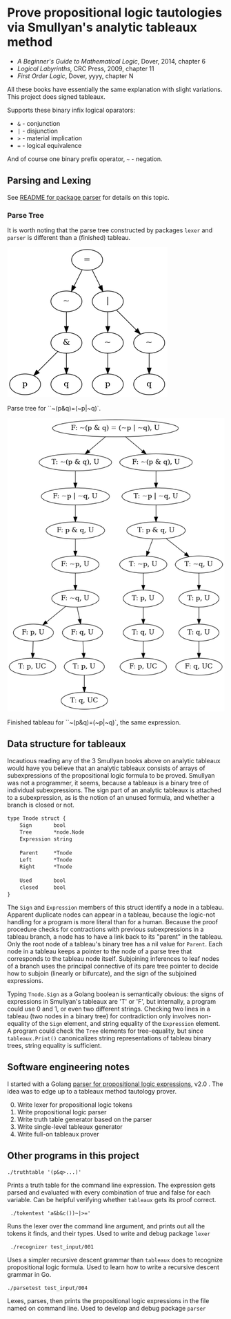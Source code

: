 # Prove propositional logic tautologies via Smullyan's analytic tableaux method 

* _A Beginner's Guide to Mathematical Logic_, Dover, 2014, chapter 6
* _Logical Labyrinths_, CRC Press, 2009, chapter 11
* _First Order Logic_, Dover, yyyy, chapter N

All these books have essentially the same explanation with slight variations.
This project does signed tableaux.


Supports these binary infix logical oparators:

* `&` - conjunction
* `|` - disjunction
* `>` - material implication
* `=` - logical equivalence

And of course one binary prefix operator, `~` - negation.

## Parsing and Lexing

See [README for package parser](https://github.com/bediger4000/tableaux-in-go/tree/master/src/parser)  for details on this topic.

### Parse Tree

It is worth noting that the parse tree constructed by packages `lexer` and `parser` is different
than a (finished) tableau.


![Parse tree for `~(p&q)=(~p|~q)`](https://raw.githubusercontent.com/bediger4000/tableaux-in-go/master/examplep.png)

Parse tree for ``~(p&q)=(~p|~q)`.

![Finished tableau for`~(p&q)=(~p|~q)`](https://raw.githubusercontent.com/bediger4000/tableaux-in-go/master/examplet.png)

Finished tableau for ``~(p&q)=(~p|~q)`, the same expression.

## Data structure for tableaux

Incautious reading any of the 3 Smullyan books  above on analytic tableaux would have you
believe that an analytic tableaux consists of arrays of subexpressions of the propositional
logic formula to be proved. Smullyan was not a programmer, it seems, because a tableaux is
a binary tree of individual subexpressions. The sign part of an analytic tableaux is attached
to a subexpression, as is the notion of an unused formula, and whether a branch is closed or not.

    type Tnode struct {
        Sign       bool
        Tree       *node.Node
        Expression string
    
        Parent     *Tnode
        Left       *Tnode
        Right      *Tnode
    
        Used       bool
        closed     bool
    }

The `Sign` and `Expression` members of this struct identify a node in a tableau. Apparent duplicate 
nodes can appear in a tableau, because the logic-not handling for a program is more literal than
for a human. Because the proof procedure checks for contractions with previous subexpressions in
a tableau branch, a node has to have a link back to its "parent" in the tableau. Only the root
node of a tableau's binary tree has a nil value for `Parent`. Each node in a tableau keeps a pointer
to the node of a parse tree that corresponds to the tableau node itself. Subjoining inferences
to leaf nodes of a branch uses the principal connective of its pare tree pointer to decide
how to subjoin (linearly or bifurcate), and the sign of the subjoined expressions.

Typing `Tnode.Sign` as a Golang boolean is semantically obvious: the signs of expressions
in Smullyan's tableaux are 'T' or 'F', but internally, a program could use 0 and 1, or even
two different strings. Checking two lines in a tableau (two nodes in a binary tree) for
contradiction only involves non-equality of the `Sign` element, and string equality of the
`Expression` element. A program could check the `Tree` elements for tree-equality, but since
`tableaux.Print()` canonicalizes string representations of tableau binary trees, string equality
is sufficient.

## Software engineering notes

I started with a Golang [parser for propositional logic expressions](https://github.com/bediger4000/propositional-logic-go),
v2.0 . The idea was to edge up to a tableaux method tautology prover.

0. Write lexer for propositional logic tokens
1. Write propositional logic parser
2. Write truth table generator based on the parser
3. Write single-level tableaux generator
4. Write full-on tableaux prover 

## Other programs in this project

    ./truthtable '(p&q>...)'

Prints a truth table for the command line expression. The expression gets parsed and
evaluated with every combination of true and false for each variable. Can be helpful
verifying whether `tableaux` gets its proof correct.

     ./tokentest 'a&b&c())~|>='

Runs the lexer over the command line argument, and prints out all the tokens it finds,
and their types. Used to write and debug package `lexer`

     ./recognizer test_input/001

Uses a simpler recursive descent grammar than `tableaux` does to recognize propositional logic
formula. Used to learn how to write a recursive descent grammar in Go.

    ./parsetest test_input/004

Lexes, parses, then prints the propositional logic expressions in the file named
on command line. Used to develop and debug package `parser`
